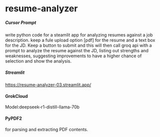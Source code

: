 # resume-analyzer

##### Cursor Prompt 
write python code for a steamlit app for analyzing resumes against a job description. keep a fule upload option [pdf] for the resume and a text box for the JD. Keep a button to submit and this will then call groq api with a prompt to analyze the resume against the JD, listing out strengths and weaknesses, suggesting improvements to have a higher chance of selection and show the analysis.

##### Streamlit
https://resume-analyzer-03.streamlit.app/

#### GrokCloud 
Model:deepseek-r1-distill-llama-70b 

#### PyPDF2
for parsing and extracting PDF contents.
